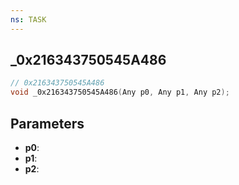 ```yaml
---
ns: TASK
---
```

## _0x216343750545A486

```c
// 0x216343750545A486
void _0x216343750545A486(Any p0, Any p1, Any p2);
```

## Parameters
* **p0**:
* **p1**:
* **p2**:
